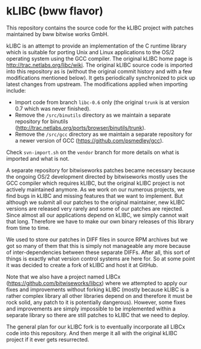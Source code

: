 # kLIBC (bww flavor)

This repository contains the source code for the kLIBC project with patches maintained by bww bitwise works GmbH.

kLIBC is an attempt to provide an implementation of the C runtime library which is suitable for porting Unix and Linux applications to the OS/2 operating system using the GCC compiler. The original kLIBC home page is http://trac.netlabs.org/libc/wiki. The original kLIBC source code is imported into this repository as is (without the original commit history and with a few modifications mentioned below). It gets periodically synchronized to pick up latest changes from upstream. The modifications applied when importing include:

* Import code from branch `libc-0.6` only (the original `trunk` is at version 0.7 which was never finished).
* Remove the `/src/binutils` directory as we maintain a separate repository for binutils (http://trac.netlabs.org/ports/browser/binutils/trunk).
* Remove the `/src/gcc` directory as we maintain a separate repository for a newer version of GCC (https://github.com/psmedley/gcc).

Check `svn-import.sh` on the `vendor` branch for more details on what is imported and what is not.

A separate repository for bitwiseworks patches became necessary because the ongoing OS/2 development directed by bitwiseworks mostly uses the GCC compiler which requires kLIBC, but the original kLIBC project is not actively maintained anymore. As we work on our numerous projects, we find bugs in kLIBC and missing features that we want to implement. But although we submit all our patches to the original maintainer, new kLIBC versions are released very rarely and some of our patches are rejected. Since almost all our applications depend on kLIBC, we simply cannot wait that long. Therefore we have to make our own binary releases of this library from time to time.

We used to store our patches in DIFF files in source RPM archives but we got so many of them that this is simply not manageable any more because of inter-dependencies between these separate DIFFs. After all, this sort of things is exactly what version control systems are here for. So at some point it was decided to create a fork of kLIBC and host it at GitHub.

Note that we also have a project named LIBCx (https://github.com/bitwiseworks/libcx) where we attempted to apply our fixes and improvements without forking kLIBC (mostly because kLIBC is a rather complex library all other libraries depend on and therefore it must be rock solid, any patch to it is potentially dangerous). However, some fixes and improvements are simply impossible to be implemented within a separate library so there are still patches to kLIBC that we need to deploy.

The general plan for our kLIBC fork is to eventually incorporate all LIBCx code into this repository. And then merge it all with the original kLIBC project if it ever gets resurrected.
